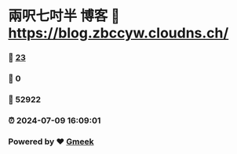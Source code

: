 # 兩呎七吋半 博客 :link: https://blog.zbccyw.cloudns.ch/ 
### :page_facing_up: [23](https://blog.zbccyw.cloudns.ch//tag.html) 
### :speech_balloon: 0 
### :hibiscus: 52922 
### :alarm_clock: 2024-07-09 16:09:01 
### Powered by :heart: [Gmeek](https://github.com/Meekdai/Gmeek)
